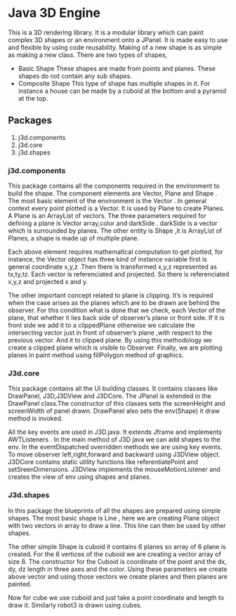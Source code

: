 # Java 3D Engine

This is a 3D rendering library. It is a modular library which can paint complex 3D shapes or  an environment onto a JPanel. It is made easy to use and flexible by using code reusability.  Making of a new shape is as simple as making a new class. There are two types of shapes, 
- Basic Shape 
These shapes are made from points and planes. These shapes do not contain any sub  shapes. 
- Composite Shape 
This type of shape has multiple shapes in it. For instance a house can be made by a  cuboid at the bottom and a pyramid at the top. 

## Packages
1. j3d.components 
2. j3d.core 
3. j3d.shapes 

### j3d.components 

This package contains all the components required in the environment to build the shape.  The component elements are Vector, Plane and Shape . The most basic element of the  environment is the Vector . In general context every point plotted is a Vector. It is used  by Plane to create Planes. A Plane is an ArrayList of vectors. The three parameters  required for defining a plane is Vector array,color and darkSide . darkSide is a vector  which is surrounded by planes. The other entity is Shape ,it is ArrayList of Planes, a  shape is made up of multiple plane. 

Each above element requires mathematical computation to get plotted, for instance, the  Vector object has three kind of instance variable first is general coordinate x,y,z .Then  there is transformed x,y,z represented as tx,ty,tz. Each vector is referenciated and  projected. So there is referenciated x,y,z and projected x and y. 

The other important concept related to plane is clipping. It’s is required when the case  arises as the planes which are to be drawn are behind the observer. For this condition  what is done that we check, each Vector of the plane, that whether it lies back side of   observer’s plane or front side. If it is front side we add it to a clippedPlane otherwise we  calculate the intersecting vector just in front of observer’s plane ,with respect to the  previous vector. And it to clipped plane. By using this methodology we create a clipped  plane which is visible to Observer. 
 Finally, we are plotting planes in paint method using fillPolygon method of graphics.

### J3d.core 
This package contains all the UI building classes. It contains classes like DrawPanel,  J3D,J3DView and J3DCore. The JPanel is extended in the DrawPanel class.The constructor of this classes sets the screenHeight and screenWidth of panel drawn. DrawPanel also sets the env(Shape) it  draw method is invoked. 

All the key events are used in J3D.java. It extends Jframe and implements AWTListeners  . In the main method of J3D java we can add shapes to the env. In the eventDispatched  overridden methods we are using key events. To move observer left,right,forward and  backward using J3DView object. J3DCore contains static utility functions like referentiatePoint and setSreenDimensions. J3DView implements the mouseMotionListener and creates the view of env using shapes  and planes. 

### J3d.shapes 

In this package the blueprints of all the shapes are prepared using simple shapes. The  most basic shape is Line , here we are creating Plane object with two vectors in array to  draw a line. This line can then be used by other shapes. 

The other simple Shape is cuboid it contains 6 planes so array of 6 plane is created. For  the 8 vertices of the cuboid we are creating a vector array of size 8. The constructor for  the Cuboid is coordinate of the point and the dx, dy, dz length in three axes and the color.  Using these parameters we create above vector and using those vectors we create planes  and then planes are painted.  

Now for cube we use cuboid and just take a point coordinate and length to draw it. Similarly robot3 is drawn using cubes.